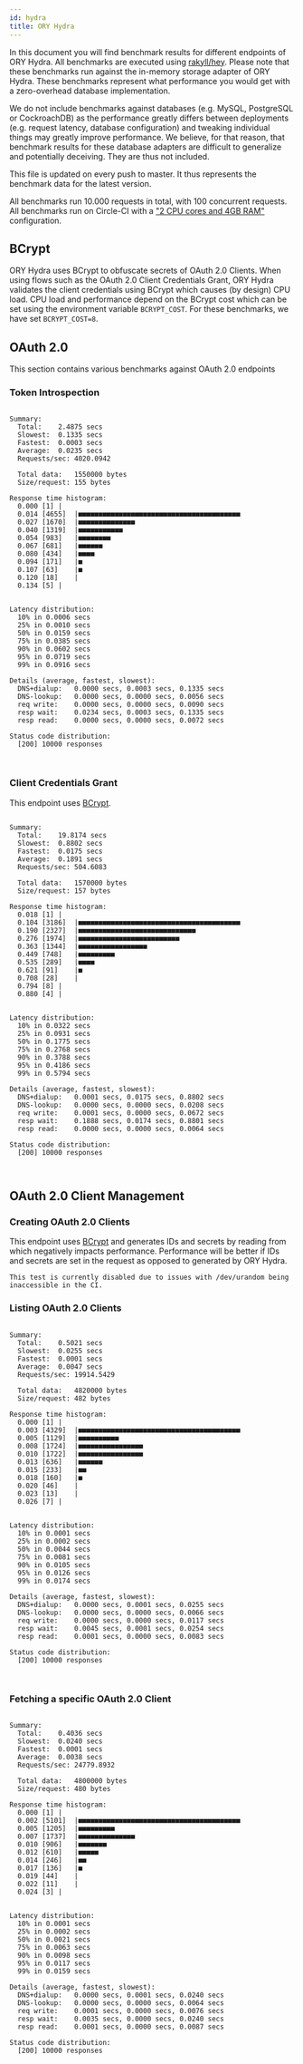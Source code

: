 ```yaml
---
id: hydra
title: ORY Hydra
---
```


In this document you will find benchmark results for different endpoints of ORY Hydra. All benchmarks are executed
using [rakyll/hey](https://github.com/rakyll/hey). Please note that these benchmarks run against the in-memory storage
adapter of ORY Hydra. These benchmarks represent what performance you would get with a zero-overhead database implementation.

We do not include benchmarks against databases (e.g. MySQL, PostgreSQL or CockroachDB) as the performance greatly differs between
deployments (e.g. request latency, database configuration) and tweaking individual things may greatly improve performance.
We believe, for that reason, that benchmark results for these database adapters are difficult to generalize and potentially
deceiving. They are thus not included.

This file is updated on every push to master. It thus represents the benchmark data for the latest version.

All benchmarks run 10.000 requests in total, with 100 concurrent requests. All benchmarks run on Circle-CI with a
["2 CPU cores and 4GB RAM"](https://support.circleci.com/hc/en-us/articles/360000489307-Why-do-my-tests-take-longer-to-run-on-CircleCI-than-locally-)
configuration.

## BCrypt

ORY Hydra uses BCrypt to obfuscate secrets of OAuth 2.0 Clients. When using flows such as the OAuth 2.0 Client Credentials
Grant, ORY Hydra validates the client credentials using BCrypt which causes (by design) CPU load. CPU load and performance
depend on the BCrypt cost which can be set using the environment variable `BCRYPT_COST`. For these benchmarks,
we have set `BCRYPT_COST=8`.

## OAuth 2.0

This section contains various benchmarks against OAuth 2.0 endpoints

### Token Introspection

```

Summary:
  Total:	2.4875 secs
  Slowest:	0.1335 secs
  Fastest:	0.0003 secs
  Average:	0.0235 secs
  Requests/sec:	4020.0942

  Total data:	1550000 bytes
  Size/request:	155 bytes

Response time histogram:
  0.000 [1]	|
  0.014 [4655]	|■■■■■■■■■■■■■■■■■■■■■■■■■■■■■■■■■■■■■■■■
  0.027 [1670]	|■■■■■■■■■■■■■■
  0.040 [1319]	|■■■■■■■■■■■
  0.054 [983]	|■■■■■■■■
  0.067 [681]	|■■■■■■
  0.080 [434]	|■■■■
  0.094 [171]	|■
  0.107 [63]	|■
  0.120 [18]	|
  0.134 [5]	|


Latency distribution:
  10% in 0.0006 secs
  25% in 0.0010 secs
  50% in 0.0159 secs
  75% in 0.0385 secs
  90% in 0.0602 secs
  95% in 0.0719 secs
  99% in 0.0916 secs

Details (average, fastest, slowest):
  DNS+dialup:	0.0000 secs, 0.0003 secs, 0.1335 secs
  DNS-lookup:	0.0000 secs, 0.0000 secs, 0.0056 secs
  req write:	0.0000 secs, 0.0000 secs, 0.0090 secs
  resp wait:	0.0234 secs, 0.0003 secs, 0.1335 secs
  resp read:	0.0000 secs, 0.0000 secs, 0.0072 secs

Status code distribution:
  [200]	10000 responses



```

### Client Credentials Grant

This endpoint uses [BCrypt](#bcrypt).

```

Summary:
  Total:	19.8174 secs
  Slowest:	0.8802 secs
  Fastest:	0.0175 secs
  Average:	0.1891 secs
  Requests/sec:	504.6083

  Total data:	1570000 bytes
  Size/request:	157 bytes

Response time histogram:
  0.018 [1]	|
  0.104 [3186]	|■■■■■■■■■■■■■■■■■■■■■■■■■■■■■■■■■■■■■■■■
  0.190 [2327]	|■■■■■■■■■■■■■■■■■■■■■■■■■■■■■
  0.276 [1974]	|■■■■■■■■■■■■■■■■■■■■■■■■■
  0.363 [1344]	|■■■■■■■■■■■■■■■■■
  0.449 [748]	|■■■■■■■■■
  0.535 [289]	|■■■■
  0.621 [91]	|■
  0.708 [28]	|
  0.794 [8]	|
  0.880 [4]	|


Latency distribution:
  10% in 0.0322 secs
  25% in 0.0931 secs
  50% in 0.1775 secs
  75% in 0.2768 secs
  90% in 0.3788 secs
  95% in 0.4186 secs
  99% in 0.5794 secs

Details (average, fastest, slowest):
  DNS+dialup:	0.0001 secs, 0.0175 secs, 0.8802 secs
  DNS-lookup:	0.0000 secs, 0.0000 secs, 0.0208 secs
  req write:	0.0001 secs, 0.0000 secs, 0.0672 secs
  resp wait:	0.1888 secs, 0.0174 secs, 0.8801 secs
  resp read:	0.0000 secs, 0.0000 secs, 0.0064 secs

Status code distribution:
  [200]	10000 responses



```

## OAuth 2.0 Client Management

### Creating OAuth 2.0 Clients

This endpoint uses [BCrypt](#bcrypt) and generates IDs and secrets by reading from which negatively impacts
performance. Performance will be better if IDs and secrets are set in the request as opposed to generated by ORY Hydra.

```
This test is currently disabled due to issues with /dev/urandom being inaccessible in the CI.
```

### Listing OAuth 2.0 Clients

```

Summary:
  Total:	0.5021 secs
  Slowest:	0.0255 secs
  Fastest:	0.0001 secs
  Average:	0.0047 secs
  Requests/sec:	19914.5429

  Total data:	4820000 bytes
  Size/request:	482 bytes

Response time histogram:
  0.000 [1]	|
  0.003 [4329]	|■■■■■■■■■■■■■■■■■■■■■■■■■■■■■■■■■■■■■■■■
  0.005 [1129]	|■■■■■■■■■■
  0.008 [1724]	|■■■■■■■■■■■■■■■■
  0.010 [1722]	|■■■■■■■■■■■■■■■■
  0.013 [636]	|■■■■■■
  0.015 [233]	|■■
  0.018 [160]	|■
  0.020 [46]	|
  0.023 [13]	|
  0.026 [7]	|


Latency distribution:
  10% in 0.0001 secs
  25% in 0.0002 secs
  50% in 0.0044 secs
  75% in 0.0081 secs
  90% in 0.0105 secs
  95% in 0.0126 secs
  99% in 0.0174 secs

Details (average, fastest, slowest):
  DNS+dialup:	0.0000 secs, 0.0001 secs, 0.0255 secs
  DNS-lookup:	0.0000 secs, 0.0000 secs, 0.0066 secs
  req write:	0.0000 secs, 0.0000 secs, 0.0117 secs
  resp wait:	0.0045 secs, 0.0001 secs, 0.0254 secs
  resp read:	0.0001 secs, 0.0000 secs, 0.0083 secs

Status code distribution:
  [200]	10000 responses



```

### Fetching a specific OAuth 2.0 Client

```

Summary:
  Total:	0.4036 secs
  Slowest:	0.0240 secs
  Fastest:	0.0001 secs
  Average:	0.0038 secs
  Requests/sec:	24779.8932

  Total data:	4800000 bytes
  Size/request:	480 bytes

Response time histogram:
  0.000 [1]	|
  0.002 [5101]	|■■■■■■■■■■■■■■■■■■■■■■■■■■■■■■■■■■■■■■■■
  0.005 [1205]	|■■■■■■■■■
  0.007 [1737]	|■■■■■■■■■■■■■■
  0.010 [906]	|■■■■■■■
  0.012 [610]	|■■■■■
  0.014 [246]	|■■
  0.017 [136]	|■
  0.019 [44]	|
  0.022 [11]	|
  0.024 [3]	|


Latency distribution:
  10% in 0.0001 secs
  25% in 0.0002 secs
  50% in 0.0021 secs
  75% in 0.0063 secs
  90% in 0.0098 secs
  95% in 0.0117 secs
  99% in 0.0159 secs

Details (average, fastest, slowest):
  DNS+dialup:	0.0000 secs, 0.0001 secs, 0.0240 secs
  DNS-lookup:	0.0000 secs, 0.0000 secs, 0.0064 secs
  req write:	0.0001 secs, 0.0000 secs, 0.0076 secs
  resp wait:	0.0035 secs, 0.0000 secs, 0.0240 secs
  resp read:	0.0001 secs, 0.0000 secs, 0.0087 secs

Status code distribution:
  [200]	10000 responses



```
